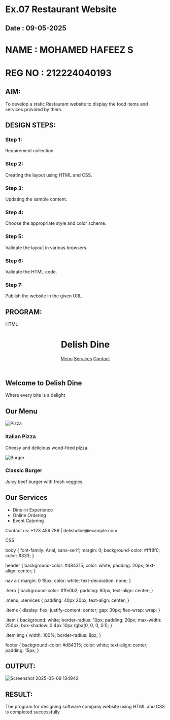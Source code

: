 # Ex.07 Restaurant Website
## Date : 09-05-2025
# NAME : MOHAMED HAFEEZ S
# REG NO : 212224040193
## AIM:
To develop a static Restaurant website to display the food items and services provided by them.
## DESIGN STEPS:

### Step 1:
Requirement collection.

### Step 2:
Creating the layout using HTML and CSS.

### Step 3:
Updating the sample content.

### Step 4:
Choose the appropriate style and color scheme.

### Step 5:
Validate the layout in various browsers.

### Step 6:
Validate the HTML code.

### Step 7:
Publish the website in the given URL.

## PROGRAM:
HTML 
<!DOCTYPE html>
<html lang="en">
<head>
  <meta charset="UTF-8" />
  <meta name="viewport" content="width=device-width, initial-scale=1.0"/>
  <title>Delish Dine</title>
  <link rel="stylesheet" href="style.css"/>
</head>
<body>
  <header>
    <h1>Delish Dine</h1>
    <nav>
      <a href="#menu">Menu</a>
      <a href="#services">Services</a>
      <a href="#contact">Contact</a>
    </nav>
  </header>

  <section class="hero">
    <h2>Welcome to Delish Dine</h2>
    <p>Where every bite is a delight</p>
  </section>

  <section id="menu" class="menu">
    <h2>Our Menu</h2>
    <div class="items">
      <div class="item">
        <img src="images/pizza.jpg" alt="Pizza" />
        <h3>Italian Pizza</h3>
        <p>Cheesy and delicious wood-fired pizza.</p>
      </div>
      <div class="item">
        <img src="images/burger.jpg" alt="Burger" />
        <h3>Classic Burger</h3>
        <p>Juicy beef burger with fresh veggies.</p>
      </div>
    </div>
  </section>

  <section id="services" class="services">
    <h2>Our Services</h2>
    <ul>
      <li>Dine-in Experience</li>
      <li>Online Ordering</li>
      <li>Event Catering</li>
    </ul>
  </section>

  <footer id="contact">
    <p>Contact us: +123 456 789 | delishdine@example.com</p>
  </footer>
</body>
</html>

   CSS

body {
  font-family: Arial, sans-serif;
  margin: 0;
  background-color: #fff8f0;
  color: #333;
}

header {
  background-color: #d84315;
  color: white;
  padding: 20px;
  text-align: center;
}

nav a {
  margin: 0 15px;
  color: white;
  text-decoration: none;
}

.hero {
  background-color: #ffe0b2;
  padding: 60px;
  text-align: center;
}

.menu, .services {
  padding: 40px 20px;
  text-align: center;
}

.items {
  display: flex;
  justify-content: center;
  gap: 30px;
  flex-wrap: wrap;
}

.item {
  background: white;
  border-radius: 10px;
  padding: 20px;
  max-width: 250px;
  box-shadow: 0 4px 10px rgba(0, 0, 0, 0.1);
}

.item img {
  width: 100%;
  border-radius: 8px;
}

footer {
  background-color: #d84315;
  color: white;
  text-align: center;
  padding: 15px;
}


## OUTPUT:
![Screenshot 2025-05-09 134942](https://github.com/user-attachments/assets/cbc07dfb-4114-406c-abfc-37b970f66267)
## RESULT:
The program for designing software company website using HTML and CSS is completed successfully.
